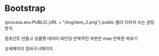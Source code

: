 # Bootstrap
{process.env.PUBLIC_URL + "/img/item_2.png"}
public 폴더 이미지 쓰는 권장방식


컴포넌트 만들고
상품명 데이터 바인딩
반복적인 부분은 map 반복문 써보기

상세페이지
장바구니페이지

